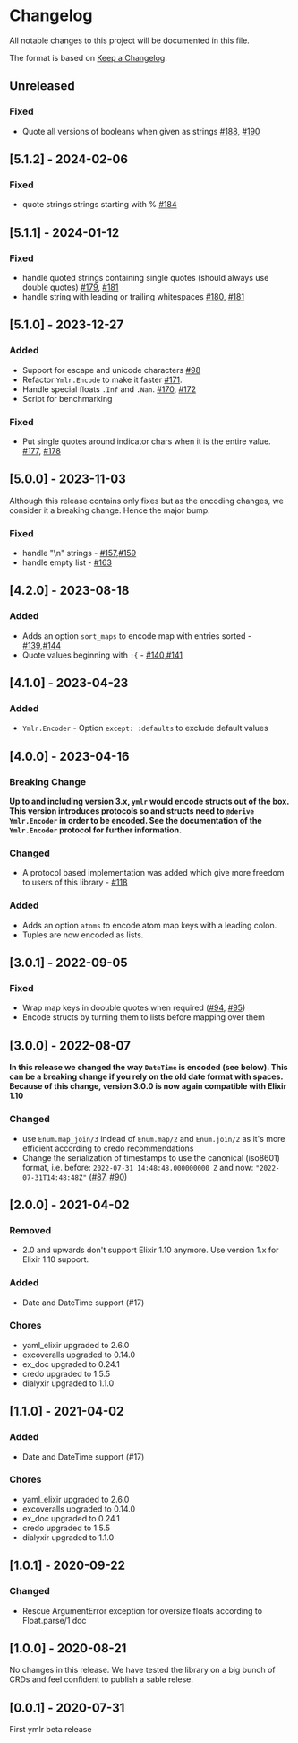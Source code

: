 # Changelog

All notable changes to this project will be documented in this file.

The format is based on [Keep a Changelog](https://keepachangelog.com/en/1.0.0/).

## Unreleased

<!-- Add your changelog entry to the relevant subsection -->

<!-- ### Added | Changed | Deprecated | Removed | Fixed | Security -->

### Fixed

- Quote all versions of booleans when given as strings [#188](https://github.com/ufirstgroup/ymlr/issues/188), [#190](https://github.com/ufirstgroup/ymlr/issues/190)

<!--------------------- Don't add new entries after this line --------------------->

## [5.1.2] - 2024-02-06

### Fixed

- quote strings strings starting with % [#184](https://github.com/ufirstgroup/ymlr/pull/184)

## [5.1.1] - 2024-01-12

### Fixed

- handle quoted strings containing single quotes (should always use double quotes) [#179](https://github.com/ufirstgroup/ymlr/issues/179), [#181](https://github.com/ufirstgroup/ymlr/pull/181)
- handle string with leading or trailing whitespaces [#180](https://github.com/ufirstgroup/ymlr/issues/180), [#181](https://github.com/ufirstgroup/ymlr/pull/181)

## [5.1.0] - 2023-12-27

### Added

- Support for escape and unicode characters [#98](https://github.com/ufirstgroup/ymlr/pull/98)
- Refactor `Ymlr.Encode` to make it faster [#171](https://github.com/ufirstgroup/ymlr/pull/171).
- Handle special floats `.Inf` and `.Nan`. [#170](https://github.com/ufirstgroup/ymlr/issues/170), [#172](https://github.com/ufirstgroup/ymlr/issues/172)
- Script for benchmarking

### Fixed

- Put single quotes around indicator chars when it is the entire value. [#177](https://github.com/ufirstgroup/ymlr/issues/177), [#178](https://github.com/ufirstgroup/ymlr/pull/178)

## [5.0.0] - 2023-11-03

Although this release contains only fixes but as the encoding changes, we
consider it a breaking change. Hence the major bump.

### Fixed

- handle "\n" strings - [#157](https://github.com/ufirstgroup/ymlr/issues/157),[#159](https://github.com/ufirstgroup/ymlr/pull/159)
- handle empty list - [#163](https://github.com/ufirstgroup/ymlr/pull/163)

## [4.2.0] - 2023-08-18

### Added

- Adds an option `sort_maps` to encode map with entries sorted - [#139](https://github.com/ufirstgroup/ymlr/issues/139),[#144](https://github.com/ufirstgroup/ymlr/pull/144)
- Quote values beginning with `:{` - [#140](https://github.com/ufirstgroup/ymlr/issues/140),[#141](https://github.com/ufirstgroup/ymlr/pull/141)

## [4.1.0] - 2023-04-23

### Added

- `Ymlr.Encoder` - Option `except: :defaults` to exclude default values

## [4.0.0] - 2023-04-16

### Breaking Change

**Up to and including version 3.x, `ymlr` would encode structs out of the box.
This version introduces protocols so and structs need to `@derive Ymlr.Encoder`
in order to be encoded. See the documentation of the `Ymlr.Encoder` protocol
for further information.**

### Changed

- A protocol based implementation was added which give more freedom to users of this library - [#118](https://github.com/ufirstgroup/ymlr/pull/118)

### Added

- Adds an option `atoms` to encode atom map keys with a leading colon.
- Tuples are now encoded as lists.

## [3.0.1] - 2022-09-05

### Fixed

- Wrap map keys in doouble quotes when required ([#94](https://github.com/ufirstgroup/ymlr/issues/94), [#95](https://github.com/ufirstgroup/ymlr/pull/95))
- Encode structs by turning them to lists before mapping over them

## [3.0.0] - 2022-08-07

**In this release we changed the way `DateTime` is encoded (see below). This can be a breaking change if you rely on the old date format with spaces. Because of this change, version 3.0.0 is now again compatible with Elixir 1.10**

### Changed

- use `Enum.map_join/3` indead of `Enum.map/2` and `Enum.join/2` as it's more efficient according to credo recommendations
- Change the serialization of timestamps to use the canonical (iso8601) format, i.e. before: `2022-07-31 14:48:48.000000000 Z` and now: `"2022-07-31T14:48:48Z"` ([#87](https://github.com/ufirstgroup/ymlr/issues/87), [#90](https://github.com/ufirstgroup/ymlr/pull/90))

## [2.0.0] - 2021-04-02

### Removed

- 2.0 and upwards don't support Elixir 1.10 anymore. Use version 1.x for Elixir 1.10 support.

### Added

- Date and DateTime support (#17)

### Chores

- yaml_elixir upgraded to 2.6.0
- excoveralls upgraded to 0.14.0
- ex_doc upgraded to 0.24.1
- credo upgraded to 1.5.5
- dialyxir upgraded to 1.1.0

## [1.1.0] - 2021-04-02

### Added

- Date and DateTime support (#17)

### Chores

- yaml_elixir upgraded to 2.6.0
- excoveralls upgraded to 0.14.0
- ex_doc upgraded to 0.24.1
- credo upgraded to 1.5.5
- dialyxir upgraded to 1.1.0

## [1.0.1] - 2020-09-22

### Changed

- Rescue ArgumentError exception for oversize floats according to Float.parse/1 doc

## [1.0.0] - 2020-08-21

No changes in this release. We have tested the library on a big bunch of CRDs and feel confident to publish a sable relese.

## [0.0.1] - 2020-07-31

First ymlr beta release
